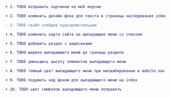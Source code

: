 ﻿```diff
+ 1. TODO исправить картинки на моб версии

+ 2. TODO изменить дизайн фона для текста в страницы наследования index

- 3. TODO свайп слайдов курсором/пальцем

+ 4. TODO изменить карта сайта на выпадающее меню со списком

+ 5. TODO добавить раздел с видосиками

+ 6. TODO ширина выпадающего меню до границы раздела

+ 7. TODO уменьшить высоту элементов выпадающего меню

+ 8. TODO темный цвет выпадающего меню при масшабировании в mobile nav bar

+ 9. TODO подумать над фоном для выпадающего меню на index

+ 10. TODO цвет символов выпадающего меню поправить
```